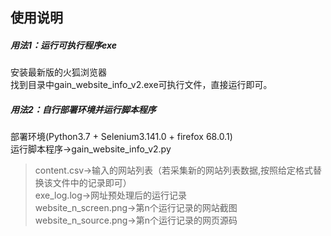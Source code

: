 ## 使用说明
##### 用法1：运行可执行程序exe
安装最新版的火狐浏览器<br>
找到目录中gain_website_info_v2.exe可执行文件，直接运行即可。<br>
##### 用法2：自行部署环境并运行脚本程序
部署环境(Python3.7 + Selenium3.141.0 + firefox 68.0.1)<br>
运行脚本程序->gain_website_info_v2.py <br>
>content.csv->输入的网站列表（若采集新的网站列表数据,按照给定格式替换该文件中的记录即可）<br>
exe_log.log->网址预处理后的运行记录<br>
website_n_screen.png->第n个运行记录的网站截图<br>
website_n_source.png->第n个运行记录的网页源码<br>

